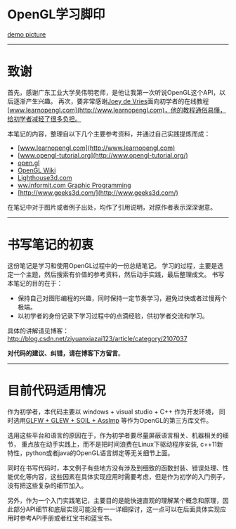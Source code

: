 # OpenGL学习脚印

[demo picture](http://img.blog.csdn.net/20161004121046497)

-------

# 致谢

首先，感谢广东工业大学吴伟明老师，是他让我第一次听说OpenGL这个API，以后逐渐产生兴趣。
再次，要非常感谢[Joey de Vries](http://joeydevries.com/#home)面向初学者的在线教程[www.learnopengl.com](http://www.learnopengl.com)，他的教程通俗易懂，给初学者减轻了很多负担。

本笔记的内容，整理自以下几个主要参考资料，并通过自己实践提炼而成：

- [www.learnopengl.com](http://www.learnopengl.com)
- [www.opengl-tutorial.org](http://www.opengl-tutorial.org/)
- [open.gl](https://open.gl/)
- [OpenGL Wiki](https://www.opengl.org/wiki)
- [Lighthouse3d.com](http://www.lighthouse3d.com/)
- [ww.informit.com Graphic Programming](http://www.informit.com/articles/index.aspx?st=60188)
- [http://www.geeks3d.com/](http://www.geeks3d.com/)

在笔记中对于图片或者例子出处，均作了引用说明，对原作者表示深深谢意。

-------
# 书写笔记的初衷

这份笔记是学习和使用OpenGL过程中的一份总结笔记。
学习的过程，主要是选定一个主题，然后搜索有价值的参考资料，然后动手实践，最后整理成文。
书写本笔记的目的在于：

- 保持自己对图形编程的兴趣，同时保持一定节奏学习，避免过快或者过慢两个极端。
- 以初学者的身份记录下学习过程中的点滴经验，供初学者交流和学习。

具体的讲解请见博客：http://blog.csdn.net/ziyuanxiazai123/article/category/2107037

**对代码的建议、纠错，请在博客下方留言**。

-------
# 目前代码适用情况

作为初学者，本代码主要以 windows + visual studio + C++ 作为开发环境，
同时选用[GLFW + GLEW + SOIL + AssImp](https://github.com/wangdingqiao/noteForOpenGL/tree/master/libraries) 等作为OpenGL的第三方库文件。

选用这些平台和语言的原因在于，作为初学者要尽量屏蔽语言相关、机器相关的细节，
重点放在动手实践上，而不是把时间浪费在Linux下驱动程序安装, c++11新特性，python或者java的OpenGL语言绑定等无关细节上面。

同时在书写代码时，本文例子有些地方没有涉及到细致的函数封装、错误处理、性能优化等内容，这些因素在具体实现应用时需要考虑，但是作为初学的入门例子，没有把这些复杂的细节加入。

另外，作为一个入门实践笔记，主要目的是能快速直观的理解某个概念和原理，因此部分API细节和底层实现可能没有一一详细探讨，这一点可以在后面具体实现应用时参考API手册或者红宝书和蓝宝书。


